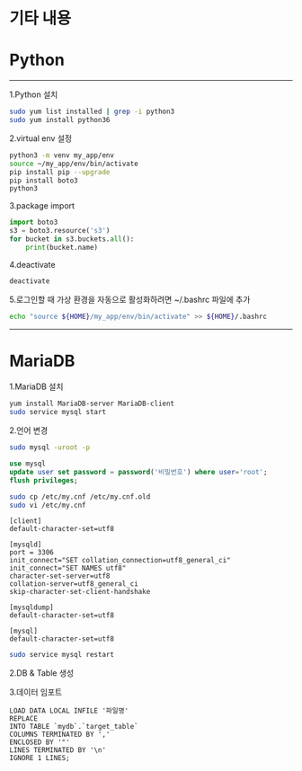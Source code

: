 # 기타 내용
# Python

---

1.Python 설치

```bash
sudo yum list installed | grep -i python3
sudo yum install python36
```

2.virtual env 설정

```bash
python3 -m venv my_app/env
source ~/my_app/env/bin/activate
pip install pip --upgrade
pip install boto3
python3
```


3.package import

```python
import boto3
s3 = boto3.resource('s3')
for bucket in s3.buckets.all():
    print(bucket.name)
```

4.deactivate

```bash
deactivate
```


5.로그인할 때 가상 환경을 자동으로 활성화하려면 ~/.bashrc 파일에 추가

```bash
echo "source ${HOME}/my_app/env/bin/activate" >> ${HOME}/.bashrc
```

---

# MariaDB

1.MariaDB 설치

```bash
yum install MariaDB-server MariaDB-client
sudo service mysql start
```

2.언어 변경

```bash
sudo mysql -uroot -p
```

```sql
use mysql
update user set password = password('비밀번호') where user='root';
flush privileges;
```

```bash
sudo cp /etc/my.cnf /etc/my.cnf.old
sudo vi /etc/my.cnf
```

```
[client]
default-character-set=utf8

[mysqld]
port = 3306
init_connect="SET collation_connection=utf8_general_ci"
init_connect="SET NAMES utf8"
character-set-server=utf8
collation-server=utf8_general_ci
skip-character-set-client-handshake

[mysqldump]
default-character-set=utf8

[mysql]
default-character-set=utf8
```

```bash
sudo service mysql restart
```



2.DB & Table 생성

3.데이터 임포트

```mysql
LOAD DATA LOCAL INFILE '파일명'
REPLACE
INTO TABLE `mydb`.`target_table`
COLUMNS TERMINATED BY ','
ENCLOSED BY '"'
LINES TERMINATED BY '\n'
IGNORE 1 LINES;
```






